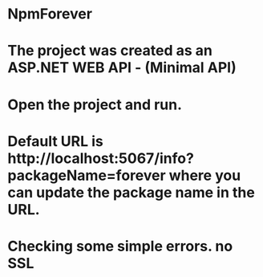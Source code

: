 # NpmForever
# The project was created as an ASP.NET WEB API - (Minimal API)
# Open the project and run.
# Default URL is http://localhost:5067/info?packageName=forever where you can update the package name in the URL.
# Checking some simple errors. no SSL
